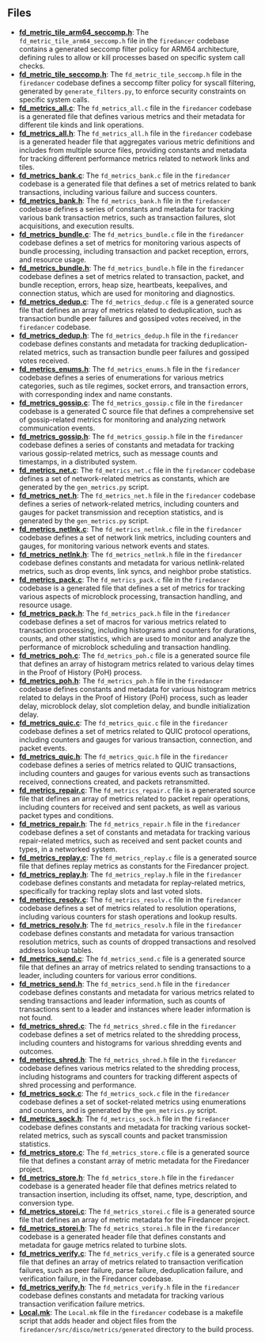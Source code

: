 
## Files
- **[fd_metric_tile_arm64_seccomp.h](generated/fd_metric_tile_arm64_seccomp.h.driver.md)**: The `fd_metric_tile_arm64_seccomp.h` file in the `firedancer` codebase contains a generated seccomp filter policy for ARM64 architecture, defining rules to allow or kill processes based on specific system call checks.
- **[fd_metric_tile_seccomp.h](generated/fd_metric_tile_seccomp.h.driver.md)**: The `fd_metric_tile_seccomp.h` file in the `firedancer` codebase defines a seccomp filter policy for syscall filtering, generated by `generate_filters.py`, to enforce security constraints on specific system calls.
- **[fd_metrics_all.c](generated/fd_metrics_all.c.driver.md)**: The `fd_metrics_all.c` file in the `firedancer` codebase is a generated file that defines various metrics and their metadata for different tile kinds and link operations.
- **[fd_metrics_all.h](generated/fd_metrics_all.h.driver.md)**: The `fd_metrics_all.h` file in the `firedancer` codebase is a generated header file that aggregates various metric definitions and includes from multiple source files, providing constants and metadata for tracking different performance metrics related to network links and tiles.
- **[fd_metrics_bank.c](generated/fd_metrics_bank.c.driver.md)**: The `fd_metrics_bank.c` file in the `firedancer` codebase is a generated file that defines a set of metrics related to bank transactions, including various failure and success counters.
- **[fd_metrics_bank.h](generated/fd_metrics_bank.h.driver.md)**: The `fd_metrics_bank.h` file in the `firedancer` codebase defines a series of constants and metadata for tracking various bank transaction metrics, such as transaction failures, slot acquisitions, and execution results.
- **[fd_metrics_bundle.c](generated/fd_metrics_bundle.c.driver.md)**: The `fd_metrics_bundle.c` file in the `firedancer` codebase defines a set of metrics for monitoring various aspects of bundle processing, including transaction and packet reception, errors, and resource usage.
- **[fd_metrics_bundle.h](generated/fd_metrics_bundle.h.driver.md)**: The `fd_metrics_bundle.h` file in the `firedancer` codebase defines a set of metrics related to transaction, packet, and bundle reception, errors, heap size, heartbeats, keepalives, and connection status, which are used for monitoring and diagnostics.
- **[fd_metrics_dedup.c](generated/fd_metrics_dedup.c.driver.md)**: The `fd_metrics_dedup.c` file is a generated source file that defines an array of metrics related to deduplication, such as transaction bundle peer failures and gossiped votes received, in the `firedancer` codebase.
- **[fd_metrics_dedup.h](generated/fd_metrics_dedup.h.driver.md)**: The `fd_metrics_dedup.h` file in the `firedancer` codebase defines constants and metadata for tracking deduplication-related metrics, such as transaction bundle peer failures and gossiped votes received.
- **[fd_metrics_enums.h](generated/fd_metrics_enums.h.driver.md)**: The `fd_metrics_enums.h` file in the `firedancer` codebase defines a series of enumerations for various metrics categories, such as tile regimes, socket errors, and transaction errors, with corresponding index and name constants.
- **[fd_metrics_gossip.c](generated/fd_metrics_gossip.c.driver.md)**: The `fd_metrics_gossip.c` file in the `firedancer` codebase is a generated C source file that defines a comprehensive set of gossip-related metrics for monitoring and analyzing network communication events.
- **[fd_metrics_gossip.h](generated/fd_metrics_gossip.h.driver.md)**: The `fd_metrics_gossip.h` file in the `firedancer` codebase defines a series of constants and metadata for tracking various gossip-related metrics, such as message counts and timestamps, in a distributed system.
- **[fd_metrics_net.c](generated/fd_metrics_net.c.driver.md)**: The `fd_metrics_net.c` file in the `firedancer` codebase defines a set of network-related metrics as constants, which are generated by the `gen_metrics.py` script.
- **[fd_metrics_net.h](generated/fd_metrics_net.h.driver.md)**: The `fd_metrics_net.h` file in the `firedancer` codebase defines a series of network-related metrics, including counters and gauges for packet transmission and reception statistics, and is generated by the `gen_metrics.py` script.
- **[fd_metrics_netlnk.c](generated/fd_metrics_netlnk.c.driver.md)**: The `fd_metrics_netlnk.c` file in the `firedancer` codebase defines a set of network link metrics, including counters and gauges, for monitoring various network events and states.
- **[fd_metrics_netlnk.h](generated/fd_metrics_netlnk.h.driver.md)**: The `fd_metrics_netlnk.h` file in the `firedancer` codebase defines constants and metadata for various netlink-related metrics, such as drop events, link syncs, and neighbor probe statistics.
- **[fd_metrics_pack.c](generated/fd_metrics_pack.c.driver.md)**: The `fd_metrics_pack.c` file in the `firedancer` codebase is a generated file that defines a set of metrics for tracking various aspects of microblock processing, transaction handling, and resource usage.
- **[fd_metrics_pack.h](generated/fd_metrics_pack.h.driver.md)**: The `fd_metrics_pack.h` file in the `firedancer` codebase defines a set of macros for various metrics related to transaction processing, including histograms and counters for durations, counts, and other statistics, which are used to monitor and analyze the performance of microblock scheduling and transaction handling.
- **[fd_metrics_poh.c](generated/fd_metrics_poh.c.driver.md)**: The `fd_metrics_poh.c` file is a generated source file that defines an array of histogram metrics related to various delay times in the Proof of History (PoH) process.
- **[fd_metrics_poh.h](generated/fd_metrics_poh.h.driver.md)**: The `fd_metrics_poh.h` file in the `firedancer` codebase defines constants and metadata for various histogram metrics related to delays in the Proof of History (PoH) process, such as leader delay, microblock delay, slot completion delay, and bundle initialization delay.
- **[fd_metrics_quic.c](generated/fd_metrics_quic.c.driver.md)**: The `fd_metrics_quic.c` file in the `firedancer` codebase defines a set of metrics related to QUIC protocol operations, including counters and gauges for various transaction, connection, and packet events.
- **[fd_metrics_quic.h](generated/fd_metrics_quic.h.driver.md)**: The `fd_metrics_quic.h` file in the `firedancer` codebase defines a series of metrics related to QUIC transactions, including counters and gauges for various events such as transactions received, connections created, and packets retransmitted.
- **[fd_metrics_repair.c](generated/fd_metrics_repair.c.driver.md)**: The `fd_metrics_repair.c` file is a generated source file that defines an array of metrics related to packet repair operations, including counters for received and sent packets, as well as various packet types and conditions.
- **[fd_metrics_repair.h](generated/fd_metrics_repair.h.driver.md)**: The `fd_metrics_repair.h` file in the `firedancer` codebase defines a set of constants and metadata for tracking various repair-related metrics, such as received and sent packet counts and types, in a networked system.
- **[fd_metrics_replay.c](generated/fd_metrics_replay.c.driver.md)**: The `fd_metrics_replay.c` file is a generated source file that defines replay metrics as constants for the Firedancer project.
- **[fd_metrics_replay.h](generated/fd_metrics_replay.h.driver.md)**: The `fd_metrics_replay.h` file in the `firedancer` codebase defines constants and metadata for replay-related metrics, specifically for tracking replay slots and last voted slots.
- **[fd_metrics_resolv.c](generated/fd_metrics_resolv.c.driver.md)**: The `fd_metrics_resolv.c` file in the `firedancer` codebase defines a set of metrics related to resolution operations, including various counters for stash operations and lookup results.
- **[fd_metrics_resolv.h](generated/fd_metrics_resolv.h.driver.md)**: The `fd_metrics_resolv.h` file in the `firedancer` codebase defines constants and metadata for various transaction resolution metrics, such as counts of dropped transactions and resolved address lookup tables.
- **[fd_metrics_send.c](generated/fd_metrics_send.c.driver.md)**: The `fd_metrics_send.c` file is a generated source file that defines an array of metrics related to sending transactions to a leader, including counters for various error conditions.
- **[fd_metrics_send.h](generated/fd_metrics_send.h.driver.md)**: The `fd_metrics_send.h` file in the `firedancer` codebase defines constants and metadata for various metrics related to sending transactions and leader information, such as counts of transactions sent to a leader and instances where leader information is not found.
- **[fd_metrics_shred.c](generated/fd_metrics_shred.c.driver.md)**: The `fd_metrics_shred.c` file in the `firedancer` codebase defines a set of metrics related to the shredding process, including counters and histograms for various shredding events and outcomes.
- **[fd_metrics_shred.h](generated/fd_metrics_shred.h.driver.md)**: The `fd_metrics_shred.h` file in the `firedancer` codebase defines various metrics related to the shredding process, including histograms and counters for tracking different aspects of shred processing and performance.
- **[fd_metrics_sock.c](generated/fd_metrics_sock.c.driver.md)**: The `fd_metrics_sock.c` file in the `firedancer` codebase defines a set of socket-related metrics using enumerations and counters, and is generated by the `gen_metrics.py` script.
- **[fd_metrics_sock.h](generated/fd_metrics_sock.h.driver.md)**: The `fd_metrics_sock.h` file in the `firedancer` codebase defines constants and metadata for tracking various socket-related metrics, such as syscall counts and packet transmission statistics.
- **[fd_metrics_store.c](generated/fd_metrics_store.c.driver.md)**: The `fd_metrics_store.c` file is a generated source file that defines a constant array of metric metadata for the Firedancer project.
- **[fd_metrics_store.h](generated/fd_metrics_store.h.driver.md)**: The `fd_metrics_store.h` file in the `firedancer` codebase is a generated header file that defines metrics related to transaction insertion, including its offset, name, type, description, and conversion type.
- **[fd_metrics_storei.c](generated/fd_metrics_storei.c.driver.md)**: The `fd_metrics_storei.c` file is a generated source file that defines an array of metric metadata for the Firedancer project.
- **[fd_metrics_storei.h](generated/fd_metrics_storei.h.driver.md)**: The `fd_metrics_storei.h` file in the `firedancer` codebase is a generated header file that defines constants and metadata for gauge metrics related to turbine slots.
- **[fd_metrics_verify.c](generated/fd_metrics_verify.c.driver.md)**: The `fd_metrics_verify.c` file is a generated source file that defines an array of metrics related to transaction verification failures, such as peer failure, parse failure, deduplication failure, and verification failure, in the Firedancer codebase.
- **[fd_metrics_verify.h](generated/fd_metrics_verify.h.driver.md)**: The `fd_metrics_verify.h` file in the `firedancer` codebase defines constants and metadata for tracking various transaction verification failure metrics.
- **[Local.mk](generated/Local.mk.driver.md)**: The `Local.mk` file in the `firedancer` codebase is a makefile script that adds header and object files from the `firedancer/src/disco/metrics/generated` directory to the build process.
